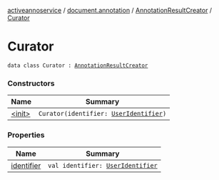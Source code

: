 [activeannoservice](../../../index.md) / [document.annotation](../../index.md) / [AnnotationResultCreator](../index.md) / [Curator](./index.md)

# Curator

`data class Curator : `[`AnnotationResultCreator`](../index.md)

### Constructors

| Name | Summary |
|---|---|
| [&lt;init&gt;](-init-.md) | `Curator(identifier: `[`UserIdentifier`](../../../project.userroles/-user-identifier.md)`)` |

### Properties

| Name | Summary |
|---|---|
| [identifier](identifier.md) | `val identifier: `[`UserIdentifier`](../../../project.userroles/-user-identifier.md) |
